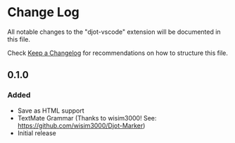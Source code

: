 # Change Log

All notable changes to the "djot-vscode" extension will be documented in this file.

Check [Keep a Changelog](http://keepachangelog.com/) for recommendations on how to structure this file.

## 0.1.0

### Added

- Save as HTML support
- TextMate Grammar (Thanks to wisim3000! See: <https://github.com/wisim3000/Djot-Marker>)
- Initial release
